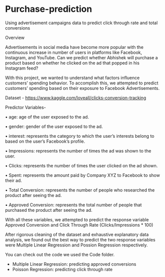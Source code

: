 # Purchase-prediction

Using advertisement campaigns data to predict click through rate and total conversions

Overview

Advertisements in social media have become more popular with the continuous increase in number of users in platforms like Facebook, Instagram, and YouTube. Can we predict whether Abhishek will purchase a product based on whether he clicked on the ad that popped in his Instagram feed?

With this project, we wanted to understand what factors influence customers’ spending behavior. To accomplish this, we attempted to predict customers’ spending based on their exposure to Facebook Advertisements.

Dataset - https://www.kaggle.com/loveall/clicks-conversion-tracking

Predictor Variables-

• age: age of the user exposed to the ad. 

• gender: gender of the user exposed to the ad.

• interest: represents the category to which the user’s interests belong to based on the user’s Facebook’s profile.

• Impressions: represents the number of times the ad was shown to the user. 

• Clicks: represents the number of times the user clicked on the ad shown. 

• Spent: represents the amount paid by Company XYZ to Facebook to show their ad.

• Total Conversion: represents the number of people who researched the product after seeing the ad. 

• Approved Conversion: represents the total number of people that purchased the product after seeing the ad.

With all these variables, we attempted to predict the response variable Approved Conversion and Click Through Rate (Clicks/Impressions * 100)

After rigorous cleaning of the dataset and exhaustive explanatory data analysis, we found out the best way to predict the two response variables were Multiple Linear Regression and Possion Regression respectively.

You can check out the code we used the Code folder.
- Multiple Linear Regression: predicting approved conversions
- Poisson Regression: predicting click through rate

